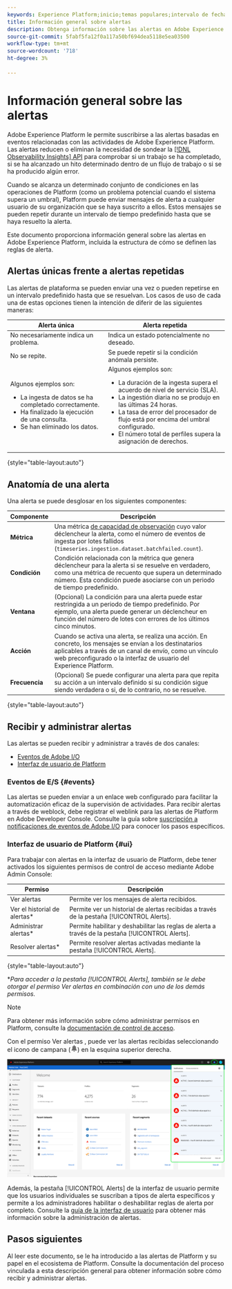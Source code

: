 ```yaml
---
keywords: Experience Platform;inicio;temas populares;intervalo de fechas
title: Información general sobre alertas
description: Obtenga información sobre las alertas en Adobe Experience Platform, incluida la estructura de cómo se definen las reglas de alerta.
source-git-commit: 5fabf5fa12f0a117a50bf694dea5118e5ea03500
workflow-type: tm+mt
source-wordcount: '718'
ht-degree: 3%

---
```



# Información general sobre las alertas

Adobe Experience Platform le permite suscribirse a las alertas basadas en eventos relacionadas con las actividades de Adobe Experience Platform. Las alertas reducen o eliminan la necesidad de sondear la [[!DNL Observability Insights] API](../api/overview.md) para comprobar si un trabajo se ha completado, si se ha alcanzado un hito determinado dentro de un flujo de trabajo o si se ha producido algún error.

Cuando se alcanza un determinado conjunto de condiciones en las operaciones de Platform (como un problema potencial cuando el sistema supera un umbral), Platform puede enviar mensajes de alerta a cualquier usuario de su organización que se haya suscrito a ellos. Estos mensajes se pueden repetir durante un intervalo de tiempo predefinido hasta que se haya resuelto la alerta.

Este documento proporciona información general sobre las alertas en Adobe Experience Platform, incluida la estructura de cómo se definen las reglas de alerta.

## Alertas únicas frente a alertas repetidas

Las alertas de plataforma se pueden enviar una vez o pueden repetirse en un intervalo predefinido hasta que se resuelvan. Los casos de uso de cada una de estas opciones tienen la intención de diferir de las siguientes maneras:

| Alerta única | Alerta repetida |
| --- | --- |
| No necesariamente indica un problema. | Indica un estado potencialmente no deseado. |
| No se repite. | Se puede repetir si la condición anómala persiste. |
| Algunos ejemplos son:<ul><li>La ingesta de datos se ha completado correctamente.</li><li>Ha finalizado la ejecución de una consulta.</li><li>Se han eliminado los datos.</li></ul> | Algunos ejemplos son:<ul><li>La duración de la ingesta supera el acuerdo de nivel de servicio (SLA).</li><li>La ingestión diaria no se produjo en las últimas 24 horas.</li><li>La tasa de error del procesador de flujo está por encima del umbral configurado.</li><li>El número total de perfiles supera la asignación de derechos.</li></ul> |

{style=&quot;table-layout:auto&quot;}

## Anatomía de una alerta

Una alerta se puede desglosar en los siguientes componentes:

| Componente | Descripción |
| --- | --- |
| **Métrica** | Una métrica [de capacidad de observación](../api/metrics.md#available-metrics) cuyo valor déclencheur la alerta, como el número de eventos de ingesta por lotes fallidos (`timeseries.ingestion.dataset.batchfailed.count`). |
| **Condición** | Condición relacionada con la métrica que genera déclencheur para la alerta si se resuelve en verdadero, como una métrica de recuento que supera un determinado número. Esta condición puede asociarse con un periodo de tiempo predefinido. |
| **Ventana** | (Opcional) La condición para una alerta puede estar restringida a un periodo de tiempo predefinido. Por ejemplo, una alerta puede generar un déclencheur en función del número de lotes con errores de los últimos cinco minutos. |
| **Acción** | Cuando se activa una alerta, se realiza una acción. En concreto, los mensajes se envían a los destinatarios aplicables a través de un canal de envío, como un vínculo web preconfigurado o la interfaz de usuario del Experience Platform. |
| **Frecuencia** | (Opcional) Se puede configurar una alerta para que repita su acción a un intervalo definido si su condición sigue siendo verdadera o si, de lo contrario, no se resuelve. |

{style=&quot;table-layout:auto&quot;}

## Recibir y administrar alertas

Las alertas se pueden recibir y administrar a través de dos canales:

* [Eventos de Adobe I/O](#events)
* [Interfaz de usuario de Platform](#ui)

### Eventos de E/S {#events}

Las alertas se pueden enviar a un enlace web configurado para facilitar la automatización eficaz de la supervisión de actividades. Para recibir alertas a través de weblock, debe registrar el weblink para las alertas de Platform en Adobe Developer Console. Consulte la guía sobre [suscripción a notificaciones de eventos de Adobe I/O](./subscribe.md) para conocer los pasos específicos.

### Interfaz de usuario de Platform {#ui}

Para trabajar con alertas en la interfaz de usuario de Platform, debe tener activados los siguientes permisos de control de acceso mediante Adobe Admin Console:

| Permiso | Descripción |
| --- | --- |
| Ver alertas | Permite ver los mensajes de alerta recibidos. |
| Ver el historial de alertas* | Permite ver un historial de alertas recibidas a través de la pestaña [!UICONTROL Alerts]. |
| Administrar alertas* | Permite habilitar y deshabilitar las reglas de alerta a través de la pestaña [!UICONTROL Alerts]. |
| Resolver alertas* | Permite resolver alertas activadas mediante la pestaña [!UICONTROL Alerts]. |

{style=&quot;table-layout:auto&quot;}

**Para acceder a la pestaña [!UICONTROL Alerts], también se le debe otorgar el permiso Ver alertas en combinación con uno de los demás permisos.*

>[!NOTE]
>
>Para obtener más información sobre cómo administrar permisos en Platform, consulte la [documentación de control de acceso](../../access-control/ui/overview.md).

Con el permiso Ver alertas , puede ver las alertas recibidas seleccionando el icono de campana (![Bell Icon](../images/alerts/overview/icon.png)) en la esquina superior derecha.

![](../images/alerts/overview/ui.png)

Además, la pestaña [!UICONTROL Alerts] de la interfaz de usuario permite que los usuarios individuales se suscriban a tipos de alerta específicos y permite a los administradores habilitar o deshabilitar reglas de alerta por completo. Consulte la [guía de la interfaz de usuario](./ui.md) para obtener más información sobre la administración de alertas.

## Pasos siguientes

Al leer este documento, se le ha introducido a las alertas de Platform y su papel en el ecosistema de Platform. Consulte la documentación del proceso vinculada a esta descripción general para obtener información sobre cómo recibir y administrar alertas.